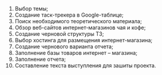 1. Выбор темы;
2. Создание таск-трекера в Google-таблице;
3. Поиск необходимого теоретического материала;
4. Обзор веб-сайтов интернет-магазинов чая и кофе;
5. Создание черновой структуры ТЗ;
6. Выбор хостинга для размещения интернет-магазина;
7. Создание чернового варианта отчета;
8. Заполнение базы товаров интернет – магазина;
9. Заполнение отчета;
10. Составление текста выступления для зашиты проекта.
